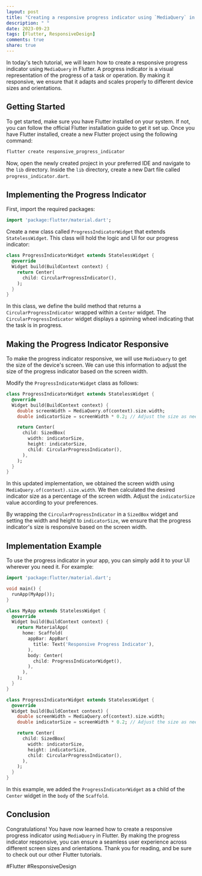 ```yaml
---
layout: post
title: "Creating a responsive progress indicator using `MediaQuery` in Flutter"
description: " "
date: 2023-09-23
tags: [Flutter, ResponsiveDesign]
comments: true
share: true
---
```


In today's tech tutorial, we will learn how to create a responsive progress indicator using `MediaQuery` in Flutter. A progress indicator is a visual representation of the progress of a task or operation. By making it responsive, we ensure that it adapts and scales properly to different device sizes and orientations.

## Getting Started

To get started, make sure you have Flutter installed on your system. If not, you can follow the official Flutter installation guide to get it set up. Once you have Flutter installed, create a new Flutter project using the following command:

```dart
flutter create responsive_progress_indicator
```

Now, open the newly created project in your preferred IDE and navigate to the `lib` directory. Inside the `lib` directory, create a new Dart file called `progress_indicator.dart`.

## Implementing the Progress Indicator

First, import the required packages:

```dart
import 'package:flutter/material.dart';
```

Create a new class called `ProgressIndicatorWidget` that extends `StatelessWidget`. This class will hold the logic and UI for our progress indicator:

```dart
class ProgressIndicatorWidget extends StatelessWidget {
  @override
  Widget build(BuildContext context) {
    return Center(
      child: CircularProgressIndicator(),
    );
  }
}
```

In this class, we define the build method that returns a `CircularProgressIndicator` wrapped within a `Center` widget. The `CircularProgressIndicator` widget displays a spinning wheel indicating that the task is in progress.

## Making the Progress Indicator Responsive

To make the progress indicator responsive, we will use `MediaQuery` to get the size of the device's screen. We can use this information to adjust the size of the progress indicator based on the screen width.

Modify the `ProgressIndicatorWidget` class as follows:

```dart
class ProgressIndicatorWidget extends StatelessWidget {
  @override
  Widget build(BuildContext context) {
    double screenWidth = MediaQuery.of(context).size.width;
    double indicatorSize = screenWidth * 0.2; // Adjust the size as needed

    return Center(
      child: SizedBox(
        width: indicatorSize,
        height: indicatorSize,
        child: CircularProgressIndicator(),
      ),
    );
  }
}
```

In this updated implementation, we obtained the screen width using `MediaQuery.of(context).size.width`. We then calculated the desired indicator size as a percentage of the screen width. Adjust the `indicatorSize` value according to your preferences.

By wrapping the `CircularProgressIndicator` in a `SizedBox` widget and setting the width and height to `indicatorSize`, we ensure that the progress indicator's size is responsive based on the screen width.

## Implementation Example

To use the progress indicator in your app, you can simply add it to your UI wherever you need it. For example:

```dart
import 'package:flutter/material.dart';

void main() {
  runApp(MyApp());
}

class MyApp extends StatelessWidget {
  @override
  Widget build(BuildContext context) {
    return MaterialApp(
      home: Scaffold(
        appBar: AppBar(
          title: Text('Responsive Progress Indicator'),
        ),
        body: Center(
          child: ProgressIndicatorWidget(),
        ),
      ),
    );
  }
}

class ProgressIndicatorWidget extends StatelessWidget {
  @override
  Widget build(BuildContext context) {
    double screenWidth = MediaQuery.of(context).size.width;
    double indicatorSize = screenWidth * 0.2; // Adjust the size as needed

    return Center(
      child: SizedBox(
        width: indicatorSize,
        height: indicatorSize,
        child: CircularProgressIndicator(),
      ),
    );
  }
}
```

In this example, we added the `ProgressIndicatorWidget` as a child of the `Center` widget in the `body` of the `Scaffold`.

## Conclusion

Congratulations! You have now learned how to create a responsive progress indicator using `MediaQuery` in Flutter. By making the progress indicator responsive, you can ensure a seamless user experience across different screen sizes and orientations. Thank you for reading, and be sure to check out our other Flutter tutorials.

#Flutter #ResponsiveDesign
